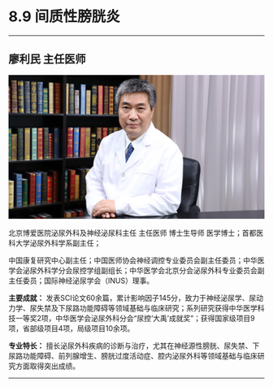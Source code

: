 # 8.9 间质性膀胱炎

---

## 廖利民 主任医师

![1681539617967](image/c08_009/1681539617967.png)

北京博爱医院泌尿外科及神经泌尿科主任 主任医师 博士生导师 医学博士；首都医科大学泌尿外科学系副主任；

中国康复研究中心副主任；中国医师协会神经调控专业委员会副主任委员；中华医学会泌尿外科学分会尿控学组副组长；中华医学会北京分会泌尿外科专业委员会副主任委员；国际神经泌尿学会（INUS）理事。


**主要成就：** 发表SCI论文60余篇，累计影响因子145分，致力于神经泌尿学、尿动力学、尿失禁及下尿路功能障碍等领域基础与临床研究；系列研究获得中华医学科技一等奖2项，中华医学会泌尿外科分会“尿控‘大禹’成就奖”；获得国家级项目9项，省部级项目4项，局级项目10余项。


**专业特长：** 擅长泌尿外科疾病的诊断与治疗，尤其在神经源性膀胱、尿失禁、下尿路功能障碍、前列腺增生、膀胱过度活动症、腔内泌尿外科等领域基础与临床研究方面取得突出成绩。

---

